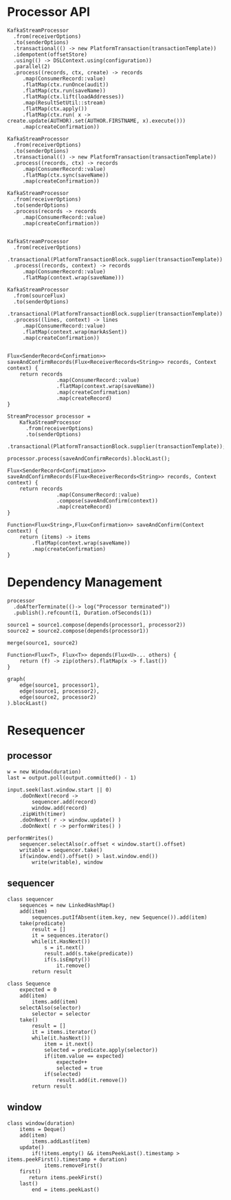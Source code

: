 # Processor API

    KafkaStreamProcessor
      .from(receiverOptions)
      .to(senderOptions)
      .transactional(() -> new PlatformTransaction(transactionTemplate))
      .idempotent(offsetStore)
      .using(() -> DSLContext.using(configuration))
      .parallel(2)
      .process((records, ctx, create) -> records
         .map(ConsumerRecord::value)
         .flatMap(ctx.runOnce(audit))
         .flatMap(ctx.run(saveName))
         .flatMap(ctx.lift(loadAddresses))
         .map(ResultSetUtil::stream)
         .flatMap(ctx.apply())
         .flatMap(ctx.run( x -> create.update(AUTHOR).set(AUTHOR.FIRSTNAME, x).execute()))
         .map(createConfirmation))  
             
    KafkaStreamProcessor
      .from(receiverOptions)
      .to(senderOptions)
      .transactional(() -> new PlatformTransaction(transactionTemplate))
      .process((records, ctx) -> records
         .map(ConsumerRecord::value)
         .flatMap(ctx.sync(saveName))
         .map(createConfirmation))           
             
    KafkaStreamProcessor
      .from(receiverOptions)
      .to(senderOptions)
      .process(records -> records
         .map(ConsumerRecord::value)
         .map(createConfirmation))           
          
             
    KafkaStreamProcessor
      .from(receiverOptions)
      .transactional(PlatformTransactionBlock.supplier(transactionTemplate))
      .process((records, context) -> records
         .map(ConsumerRecord::value)
         .flatMap(context.wrap(saveName)))
      
    KafkaStreamProcessor
      .from(sourceFlux)
      .to(senderOptions)
      .transactional(PlatformTransactionBlock.supplier(transactionTemplate))
      .process((lines, context) -> lines
         .map(ConsumerRecord::value)
         .flatMap(context.wrap(markAsSent))
         .map(createConfirmation))  
     
           
    Flux<SenderRecord<Confirmation>> saveAndConfirmRecords(Flux<ReceiverRecords<String>> records, Context context) {
        return records
                    .map(ConsumerRecord::value)
                    .flatMap(context.wrap(saveName))
                    .map(createConfirmation)
                    .map(createRecord)
    }
              
    StreamProcessor processor =
        KafkaStreamProcessor
          .from(receiverOptions)
          .to(senderOptions)
          .transactional(PlatformTransactionBlock.supplier(transactionTemplate));
                
    processor.process(saveAndConfirmRecords).blockLast();
    
    Flux<SenderRecord<Confirmation>> saveAndConfirmRecords(Flux<ReceiverRecords<String>> records, Context context) {
        return records
                    .map(ConsumerRecord::value)                                
                    .compose(saveAndConfirm(context))
                    .map(createRecord)
    }
    
    Function<Flux<String>,Flux<Confirmation>> saveAndConfirm(Context context) {
        return (items) -> items
            .flatMap(context.wrap(saveName))
            .map(createConfirmation)
    }

# Dependency Management

    processor
      .doAfterTerminate(()-> log("Processor terminated"))
      .publish().refcount(1, Duration.ofSeconds(1))               
    
    source1 = source1.compose(depends(processor1, processor2))
    source2 = source2.compose(depends(processor1))
    
    merge(source1, source2)
         
    Function<Flux<T>, Flux<T>> depends(Flux<U>... others) {
        return (f) -> zip(others).flatMap(x -> f.last())
    }     
    
    graph(
        edge(source1, processor1),
        edge(source1, processor2),
        edge(source2, processor2)
    ).blockLast()


# Resequencer 
             
## processor

    w = new Window(duration)
    last = output.poll(output.committed() - 1)
    
    input.seek(last.window.start || 0)
        .doOnNext(record ->
            sequencer.add(record)
            window.add(record)
        .zipWith(timer)
        .doOnNext( r -> window.update() )
        .doOnNext( r -> performWrites() )
            
    performWrites()        
        sequencer.selectAlso(r.offset < window.start().offset)
        writable = sequencer.take()
        if(window.end().offset() > last.window.end())
            write(writable), window

## sequencer

    class sequencer
        sequences = new LinkedHashMap()
        add(item)
            sequences.putIfAbsent(item.key, new Sequence()).add(item)
        take(predicate)
            result = []
            it = sequences.iterator()
            while(it.HasNext())
                s = it.next()
                result.add(s.take(predicate))
                if(s.isEmpty())
                    it.remove()
            return result                    
        
    class Sequence
        expected = 0
        add(item)
            items.add(item)
        selectAlso(selector)
            selector = selector
        take()
            result = []
            it = items.iterator()
            while(it.hasNext())
                item = it.next()
                selected = predicate.apply(selector))
                if(item.value == expected)
                    expected++
                    selected = true
                if(selected)
                    result.add(it.remove())
            return result

## window

    class window(duration)
        items = Deque()
        add(item)
            items.addLast(item)
        update()
            if(!items.empty() && itemsPeekLast().timestamp > items.peekFirst().timestamp + duration)
                items.removeFirst() 
        first() 
           return items.peekFirst()                 
        last()
            end = items.peekLast()
            


